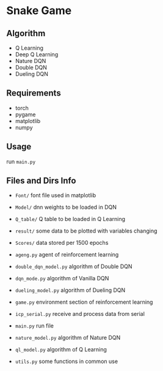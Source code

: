 # Snake Game

## Algorithm

* Q Learning
* Deep Q Learning
* Nature DQN
* Double DQN
* Dueling DQN

## Requirements

* torch
* pygame
* matplotlib
* numpy

## Usage

run `main.py`

## Files and Dirs Info

* `Font/` font file used in matplotlib
* `Model/` dnn weights to be loaded in DQN
* `Q_table/` Q table to be loaded in Q Learning
* `result/` some data to be plotted with variables changing
* `Scores/` data stored per 1500 epochs
  

* `ageng.py` agent of reinforcement learning
* `double_dqn_model.py` algorithm of Double DQN
* `dqn_mode.py` algorithm of Vanilla DQN
* `dueling_model.py` algorithm of Dueling DQN
* `game.py` environment section of reinforcement learning
* `icp_serial.py` receive and process data from serial
* `main.py` run file
* `nature_model.py` algorithm of Nature DQN
* `ql_model.py` algorithm of Q Learning
* `utils.py` some functions in common use
